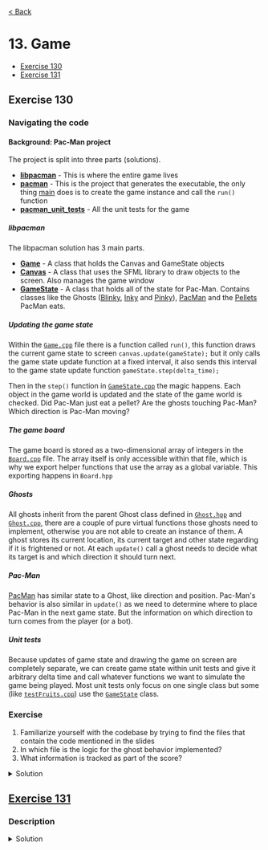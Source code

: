 [< Back](README.md)

# 13. Game

* [Exercise 130](#exercise-130)
* [Exercise 131](#exercise-131)

## Exercise 130

### Navigating the code

#### Background: Pac-Man project

The project is split into three parts (solutions).

- [**libpacman**](../../lib/CMakeLists.txt) - This is where the entire game lives
- [**pacman**](../../src/CMakeLists.txt) - This is the project that generates the
  executable, the only thing [main](../../src/main.cpp) does is to create the game
  instance and call the `run()` function
- [**pacman_unit_tests**](../CMakeLists.txt) - All the unit tests for the game

##### libpacman

The libpacman solution has 3 main parts.

- [**Game**](../../lib/include/Game.hpp) - A class that holds the Canvas and GameState
  objects
- [**Canvas**](../../lib/include/Canvas.hpp) - A class that uses the SFML library to
  draw objects to the screen. Also manages the game window
- [**GameState**](../../lib/include/GameState.hpp) - A class that holds all of the
  state for Pac-Man. Contains classes like the
  Ghosts ([Blinky](../../lib/include/Blinky.hpp), [Inky](../../lib/include/Inky.hpp)
  and [Pinky](../../lib/include/Pinky.hpp)), [PacMan](../../lib/include/PacMan.hpp)
  and the [Pellets](../../lib/include/Pellets.hpp) PacMan eats.

##### Updating the game state

Within the [`Game.cpp`](../../lib/Game.cpp) file there is a function called `run()`,
this function draws the current game state to screen `canvas.update(gameState);` but
it only calls the game state update function at a fixed interval, it also sends this
interval to the game state update function `gameState.step(delta_time);`

Then in the `step()` function in [`GameState.cpp`](../../lib/GameState.cpp)
the magic happens. Each object in the game world is updated and the state of the game
world is checked. Did Pac-Man just eat a pellet? Are the ghosts touching Pac-Man?
Which direction is Pac-Man moving?

##### The game board

The game board is stored as a two-dimensional array of integers in
the [`Board.cpp`](../../lib/Board.cpp) file. The array itself is only accessible
within that file, which is why we export helper functions that use the array as a
global variable. This exporting happens in `Board.hpp`

##### Ghosts

All ghosts inherit from the parent Ghost class defined
in [`Ghost.hpp`](../../lib/include/Ghost.hpp) and [`Ghost.cpp`](../../lib/Ghost.cpp),
there are a couple of pure virtual functions those ghosts need to implement, otherwise
you are not able to create an instance of them. A ghost stores its current location,
its current target and other state regarding if it is frightened or not. At
each `update()` call a ghost needs to decide what its target is and which direction it
should turn next.

##### Pac-Man

[PacMan](../../lib/include/PacMan.hpp) has similar state to a Ghost, like direction
and position. Pac-Man's behavior is also similar in `update()` as we need to determine
where to place Pac-Man in the next game state. But the information on which direction
to turn comes from the player (or a bot).

##### Unit tests

Because updates of game state and drawing the game on screen are completely separate,
we can create game state within unit tests and give it arbitrary delta time and call
whatever functions we want to simulate the game being played. Most unit tests only
focus on one single class but some (like
[`testFruits.cpp`](../unit_tests/testFruits.cpp)) use the
[`GameState`](../../lib/include/GameState.hpp) class.

### Exercise

1. Familiarize yourself with the codebase by trying to find the files that contain the
   code mentioned in the slides
2. In which file is the logic for the ghost behavior implemented?
3. What information is tracked as part of the score?

<details>
   <summary>Solution</summary>

2. The behavior of the ghosts is mostly implemented in Ghost.cpp, but each of the
   ghosts has its own file that implements its personality.

3. The score keeps track of the number of lives, pellets and fruits, as well as the
   number of points earned by the player.

</details>

## [Exercise 131][1]

### Description

<details>
   <summary>Solution</summary>

```cpp

```

</details>

[1]: 13_exercises.cpp
